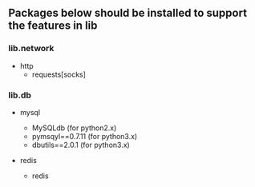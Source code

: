 ## Packages below should be installed to support the features in lib

### lib.network
- http
    - requests[socks]

### lib.db
- mysql
    - MySQLdb (for python2.x)
    - pymsqyl==0.7.11 (for python3.x)
    - dbutils==2.0.1 (for python3.x)

- redis
	- redis
